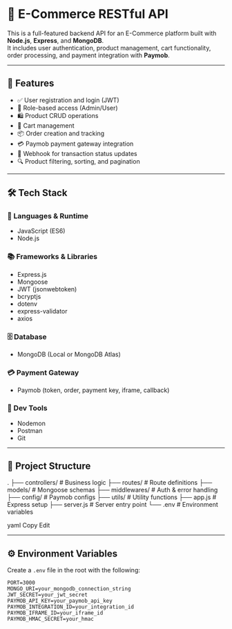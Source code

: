 # 🛒 E-Commerce RESTful API

This is a full-featured backend API for an E-Commerce platform built with **Node.js**, **Express**, and **MongoDB**.  
It includes user authentication, product management, cart functionality, order processing, and payment integration with **Paymob**.

---

## 🚀 Features

- ✅ User registration and login (JWT)
- 🔐 Role-based access (Admin/User)
- 🛍️ Product CRUD operations
- 🛒 Cart management
- 📦 Order creation and tracking
- 💳 Paymob payment gateway integration
- 🔁 Webhook for transaction status updates
- 🔍 Product filtering, sorting, and pagination

---

## 🛠️ Tech Stack

### 🧪 Languages & Runtime

- JavaScript (ES6)
- Node.js

### 📚 Frameworks & Libraries

- Express.js
- Mongoose
- JWT (jsonwebtoken)
- bcryptjs
- dotenv
- express-validator
- axios

### 🗄️ Database

- MongoDB (Local or MongoDB Atlas)

### 💳 Payment Gateway

- Paymob (token, order, payment key, iframe, callback)

### 🧰 Dev Tools

- Nodemon
- Postman
- Git

---

## 📁 Project Structure

.
├── controllers/ # Business logic
├── routes/ # Route definitions
├── models/ # Mongoose schemas
├── middlewares/ # Auth & error handling
├── config/ # Paymob configs
├── utils/ # Utility functions
├── app.js # Express setup
├── server.js # Server entry point
└── .env # Environment variables

yaml
Copy
Edit

---

## ⚙️ Environment Variables

Create a `.env` file in the root with the following:

```env
PORT=3000
MONGO_URI=your_mongodb_connection_string
JWT_SECRET=your_jwt_secret
PAYMOB_API_KEY=your_paymob_api_key
PAYMOB_INTEGRATION_ID=your_integration_id
PAYMOB_IFRAME_ID=your_iframe_id
PAYMOB_HMAC_SECRET=your_hmac
```
